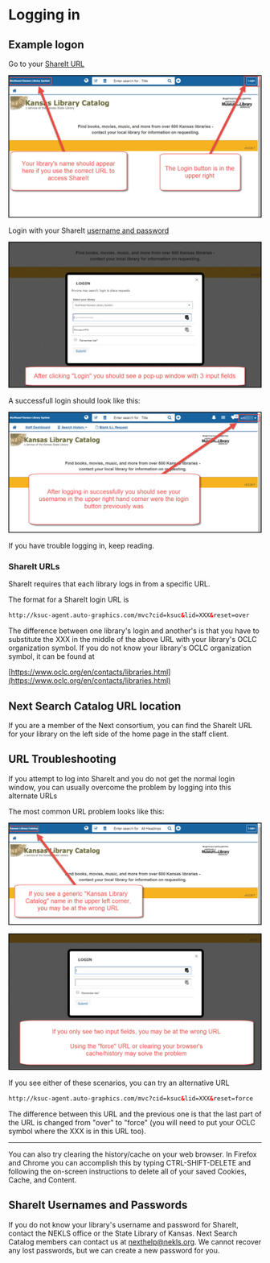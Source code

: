 # Logging in


## Example logon

Go to your [ShareIt URL](#shareit-urls)

![Logon screen](.gitbook/assets/010.jpg)

Login with your ShareIt [username and password](#shareit-usernames-and-passwords)

![Username and password](.gitbook/assets/020.jpg)

A successfull login should look like this:

![Success](.gitbook/assets/030.jpg)

If you have trouble logging in, keep reading.

### ShareIt URLs

ShareIt requires that each library logs in from a specific URL.

The format for a ShareIt login URL is

```html
http://ksuc-agent.auto-graphics.com/mvc?cid=ksuc&lid=XXX&reset=over
```

The difference between one library's login and another's is that you have to substitute the XXX in the middle of the above URL with your library's OCLC organization symbol. If you do not know your library's OCLC organization symbol, it can be found at

[https://www.oclc.org/en/contacts/libraries.html](https://www.oclc.org/en/contacts/libraries.html)

## Next Search Catalog URL location

If you are a member of the Next consortium, you can find the ShareIt URL for your library on the left side of the home page in the staff client.

## URL Troubleshooting

If you attempt to log into ShareIt and you do not get the normal login window, you can usually overcome the problem by logging into this alternate URLs

The most common URL problem looks like this:

![Kansas Library Catalog](.gitbook/assets/040.jpg)

![Two input boxes](.gitbook/assets/050.jpg)

If you see either of these scenarios, you can try an alternative URL

```html
http://ksuc-agent.auto-graphics.com/mvc?cid=ksuc&lid=XXX&reset=force
```

The difference between this URL and the previous one is that the last part of the URL is changed from "over" to "force" (you will need to put your OCLC symbol where the XXX is in this URL too).

---

You can also try clearing the history/cache on your web browser.  In Firefox and Chrome you can accomplish this by typing CTRL-SHIFT-DELETE and following the on-screen instructions to delete all of your saved Cookies, Cache, and Content.

## ShareIt Usernames and Passwords

If you do not know your library's username and password for ShareIt, contact the NEKLS office or the State Library of Kansas.  Next Search Catalog members can contact us at nexthelp@nekls.org.  We cannot recover any lost passwords, but we can create a new password for you.
